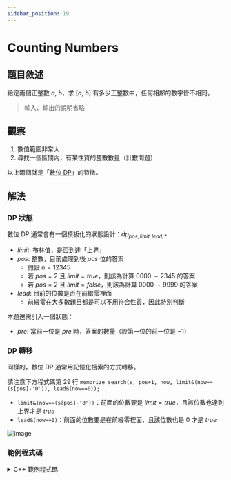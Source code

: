 ```yaml
---
sidebar_position: 19
---
```


Counting Numbers 
===

## 題目敘述
給定兩個正整數 $a,\ b$，求 $[a,\ b]$ 有多少正整數中，任何相鄰的數字皆不相同。

> 輸入、輸出的說明省略

## 觀察
1. 數值範圍非常大
2. 尋找一個區間內，有某性質的整數數量（計數問題）

以上兩個就是「[數位 DP](https://oi-wiki.org/dp/number/)」的特徵。

## 解法
### DP 狀態
數位 DP 通常會有一個模板化的狀態設計：$dp_{pos,limit,lead,*}$

- $limit$: 布林值，是否到達「上界」
- $pos$: 整數，目前處理到後 $pos$ 位的答案
	- 假設 $n = 12345$
	- 若 $pos = 2$ 且 $limit = true$，則該為計算 $0000 \sim 2345$ 的答案
	- 若 $pos = 2$ 且 $limit = false$，則該為計算 $0000 \sim 9999$ 的答案
- $lead$: 目前的位數是否在前綴零裡面
	- 前綴零在大多數題目都是可以不用符合性質，因此特別判斷

本題還需引入一個狀態：
- $pre$: 當前一位是 $pre$ 時，答案的數量（設第一位的前一位是 $-1$）

### DP 轉移
同樣的，數位 DP 通常用記憶化搜索的方式轉移。

請注意下方程式碼第 29 行 `memorize_search(s, pos+1, now, limit&(now==(s[pos]-'0')), lead&(now==0));`

- `limit&(now==(s[pos]-'0'))`：前面的位數要是 $limit = true$，且該位數也達到上界才是 $true$
- `lead&(now==0)`：前面的位數要是在前綴零裡面，且該位數也是 $0$ 才是 $true$

![image](https://hackmd.io/_uploads/rySLKPTQ0.png)

### 範例程式碼

<details>
<summary>C++ 範例程式碼</summary>

```cpp
#include <bits/stdc++.h>
using namespace std;

long long l, r;
long long dp[20][10][2][2]; // dp[pos][pre][limit][lead] = 後 pos 位，pos 前一位是 pre，（是/否）有上界，（是/否）有前綴零的答案數量

long long memorize_search(string &s, int pos, int pre, bool limit, bool lead){

    // 已經被找過了，直接回傳值
    if (dp[pos][pre][limit][lead]!=-1) return dp[pos][pre][limit][lead];

    // 已經搜尋完畢，紀錄答案並回傳
    if (pos==(int)s.size()){
        return dp[pos][pre][limit][lead] = 1;
    }

    // 枚舉目前的位數數字是多少
    long long ans = 0;
    for (int now=0 ; now<=(limit ? s[pos]-'0' : 9) ; now++){
        if (now==pre){

            // 1~9 絕對不能連續出現
            if (pre!=0) continue;

            // 如果已經不在前綴零的範圍內，0 不能連續出現
            if (lead==false) continue;
        }

        ans += memorize_search(s, pos+1, now, limit&(now==(s[pos]-'0')), lead&(now==0));
    }

    // 已經搜尋完畢，紀錄答案並回傳
    return dp[pos][pre][limit][lead] = ans;
}

// 回傳 [0, n] 有多少數字符合條件
long long find_answer(long long n){
    memset(dp, -1, sizeof(dp));
    string tmp = to_string(n);

    return memorize_search(tmp, 0, 0, true, true);
}

int main(){

    // input
    cin >> l >> r;

    // output
    cout << find_answer(r)-find_answer(l-1) << "\n";

    return 0;
}
```

</summary>